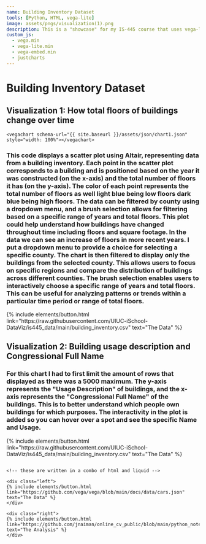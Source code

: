 ```yaml
---
name: Building Inventory Dataset 
tools: [Python, HTML, vega-lite]
image: assets/pngs/visualization(1).png
description: This is a "showcase" for my IS-445 course that uses vega-lite and Altair to solve HW 8
custom_js:
  - vega.min
  - vega-lite.min
  - vega-embed.min
  - justcharts
---
```



# Building Inventory Dataset



## Visualization 1: How total floors of buildings change over time



```
<vegachart schema-url="{{ site.baseurl }}/assets/json/chart1.json" style="width: 100%"></vegachart>
```

<vegachart schema-url="{{ site.baseurl }}/assets/json/chart1.json" style="width: 100%"></vegachart>

### This code displays a scatter plot using Altair, representing data from a building inventory. Each point in the scatter plot corresponds to a building and is positioned based on the year it was constructed (on the x-axis) and the total number of floors it has (on the y-axis). The color of each point represents the total number of floors as well light blue being low floors dark blue being high floors. The data can be filtered by county using a dropdown menu, and a brush selection allows for filtering based on a specific range of years and total floors. This plot could help understand how buildings have changed throughout time including floors and square footage. In the data we can see an increase of floors in more recent years. I put a dropdown menu to provide a choice for selecting a specific county. The chart is then filtered to display only the buildings from the selected county. This allows users to focus on specific regions and compare the distribution of buildings across different counties. The brush selection enables users to interactively choose a specific range of years and total floors. This can be useful for analyzing patterns or trends within a particular time period or range of total floors.

<div class="left">
{% include elements/button.html link="https://raw.githubusercontent.com/UIUC-iSchool-DataViz/is445_data/main/building_inventory.csv" text="The Data" %}
</div>

## Visualization 2: Building usage description and Congressional Full Name

<vegachart schema-url="{{ site.baseurl }}/assets/json/chart_usage.json" style="width: 100%"></vegachart>

### For this chart I had to first limit the amount of rows that displayed as there was a 5000 maximum. The y-axis represents the "Usage Description" of buildings, and the x-axis represents the "Congressional Full Name" of the buildings. This is to better understand which people own buildings for which purposes. The interactivity in the plot is added so you can hover over a spot and see the specific Name and Usage.


<div class="left">
{% include elements/button.html link="https://raw.githubusercontent.com/UIUC-iSchool-DataViz/is445_data/main/building_inventory.csv" text="The Data" %}
</div>


```

<!-- these are written in a combo of html and liquid --> 

<div class="left">
{% include elements/button.html link="https://github.com/vega/vega/blob/main/docs/data/cars.json" text="The Data" %}
</div>

<div class="right">
{% include elements/button.html link="https://github.com/jnaiman/online_cv_public/blob/main/python_notebooks/test_generate_plots.ipynb" text="The Analysis" %}
</div>

